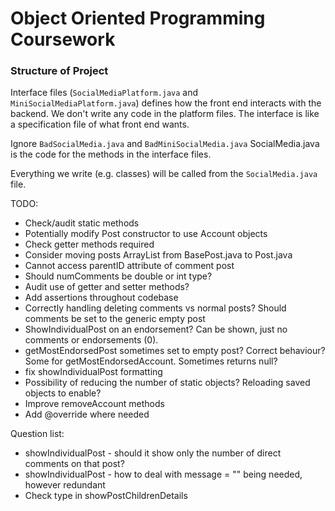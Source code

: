 # Object Oriented Programming Coursework

### Structure of Project
Interface files (`SocialMediaPlatform.java` and `MiniSocialMediaPlatform.java`) defines how the front end interacts with the backend. We don't write any code in the platform files. The interface is like a specification file of what front end wants. 

Ignore `BadSocialMedia.java` and `BadMiniSocialMedia.java`
SocialMedia.java is the code for the methods in the interface files.

Everything we write (e.g. classes) will be called from the `SocialMedia.java` file.

TODO: 
- Check/audit static methods 
- Potentially modify Post constructor to use Account objects
- Check getter methods required 
- Consider moving posts ArrayList from BasePost.java to Post.java
- Cannot access parentID attribute of comment post 
- Should numComments be double or int type?
- Audit use of getter and setter methods? 
- Add assertions throughout codebase
- Correctly handling deleting comments vs normal posts? Should comments be set to the generic empty post
- ShowIndividualPost on an endorsement? Can be shown, just no comments or endorsements (0). 
- getMostEndorsedPost sometimes set to empty post? Correct behaviour? Some for getMostEndorsedAccount. Sometimes returns null?
- fix showIndividualPost formatting 
- Possibility of reducing the number of static objects? Reloading saved objects to enable?
- Improve removeAccount methods
- Add @override where needed

Question list:
- showIndividualPost - should it show only the number of direct comments on that post? 
- showIndividualPost - how to deal with message = "" being needed, however redundant 
- Check type in showPostChildrenDetails


